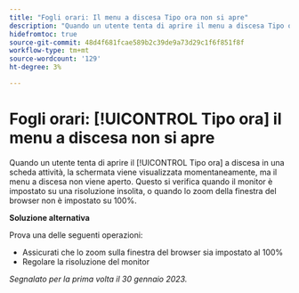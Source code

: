 ```yaml
---
title: "Fogli orari: Il menu a discesa Tipo ora non si apre"
description: "Quando un utente tenta di aprire il menu a discesa Tipo ora in una scheda attività, la schermata viene visualizzata in modo momentaneo, ma il menu a discesa non viene aperto. Questo si verifica quando il monitor è impostato su una risoluzione insolita, o quando lo zoom della finestra del browser non è impostato su 100%."
hidefromtoc: true
source-git-commit: 48d4f681fcae589b2c39de9a73d29c1f6f851f8f
workflow-type: tm+mt
source-wordcount: '129'
ht-degree: 3%

---
```



# Fogli orari: [!UICONTROL Tipo ora] il menu a discesa non si apre

Quando un utente tenta di aprire il [!UICONTROL Tipo ora] a discesa in una scheda attività, la schermata viene visualizzata momentaneamente, ma il menu a discesa non viene aperto. Questo si verifica quando il monitor è impostato su una risoluzione insolita, o quando lo zoom della finestra del browser non è impostato su 100%.

**Soluzione alternativa**

Prova una delle seguenti operazioni:

* Assicurati che lo zoom sulla finestra del browser sia impostato al 100%
* Regolare la risoluzione del monitor

_Segnalato per la prima volta il 30 gennaio 2023._

